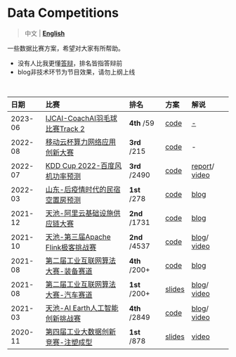 # Data Competitions

> 中文 | **[English](https://github.com/LongxingTan/Data-competitions/blob/master/README_EN.md)**

一些数据比赛方案，希望对大家有所帮助。 <br>
- 没有人比我更懂[答辩](https://mp.weixin.qq.com/s/tmb0U2GYcOFRbFBbNvSMiA)，排名皆指答辩前 <br>
- blog非技术环节为节目效果，请勿上纲上线


&nbsp;

| 日期 | 比赛 | 排名 | 方案 | 解说 |
| :-- | :-- | :-- | :-- | :-- |
| 2023-06 | [IJCAI-CoachAI羽毛球比赛Track 2](https://sites.google.com/view/coachai-challenge-2023/tasks/track2) | **4th** /59 | [code](https://github.com/LongxingTan/Data-competitions/ijcai-badminton) | [-]() |
| 2022-08 | [移动云杯算力网络应用创新大赛](https://ecloud.10086.cn/api/query/developer/user/home.html?ticket=ST-723-XerOpAXk2r6fjD49I5Xl-cas01.example.org#/api/query/developer/match/matchspecialpage.html?way=DC) | **3rd** /215 | [code](https://github.com/LongxingTan/Data-competitions/tree/master/dc-mobile) | - |
| 2022-07 | [KDD Cup 2022-百度风机功率预测](https://aistudio.baidu.com/aistudio/competition/detail/152/0/introduction) | **3rd** /2490 | [code](https://github.com/LongxingTan/KDDCup2022-Baidu) | [report](https://baidukddcup2022.github.io/papers/Baidu_KDD_Cup_2022_Workshop_paper_2696.pdf)/ [video](https://youtu.be/OuBnMvirwoQ?t=5074)  |
| 2022-03 | [山东-后疫情时代的民宿空置房预测](http://data.sd.gov.cn/cmpt/cmptDetail.html?id=58) | **1st** /278 | [code](https://github.com/LongxingTan/Data-competitions/tree/master/shandong-hotel) | [blog](https://mp.weixin.qq.com/s/wWwCcih-VOy5rQo7PpI1Pg) |
| 2021-12 | [天池-阿里云基础设施供应链大赛](https://tianchi.aliyun.com/competition/entrance/531934/introduction) | **2nd** /1731 | [code](https://github.com/LongxingTan/Data-competitions/tree/master/tianchi-supply-chain) | [blog](https://mp.weixin.qq.com/s/SoxzxL0XySNibpxUZK2CbQ) |
| 2021-10 | [天池-第三届Apache Flink极客挑战赛](https://tianchi.aliyun.com/competition/entrance/531925/introduction) | **2nd** /4537 | [code](https://github.com/LongxingTan/Data-competitions/tree/master/tianchi-flink-aaig) | [blog](https://mp.weixin.qq.com/s/mUfmj80_eM7SG7rGanBotw)/ [video](https://tianchi.aliyun.com/course/322/14503) |
| 2021-08 | [第二届工业互联网算法大赛-装备赛道](http://iiac.vip/) | **4th** /200+ | [code](https://github.com/LongxingTan/Data-competitions/tree/master/iiac-mitsubishi) | [blog](https://mp.weixin.qq.com/s/8fZLaSU2j2_XFn0wc7frYg) |
| 2021-08 | [第二届工业互联网算法大赛-汽车赛道](http://iiac.vip/) | **1st** /200+ | [slides](https://github.com/LongxingTan/Data-competitions/tree/master/iiac-tesla) | [blog](https://mp.weixin.qq.com/s/nIZouQVmSHXp2KYE2qQokQ)/ [video](https://b23.tv/Q9MsS18) |
| 2021-03 | [天池-AI Earth人工智能创新挑战赛](https://tianchi.aliyun.com/competition/entrance/531871/introduction) | **4th** /2849 | [code](https://github.com/LongxingTan/Data-competitions/tree/master/tianchi-enso-prediction) | [blog](https://mp.weixin.qq.com/s/79e7bURJnSWY3Rlzlyl4HQ)/ [video](https://tianchi.aliyun.com/course/live/1651) |
| 2020-11 | [第四届工业大数据创新竞赛-注塑成型](http://www.industrial-bigdata.com/Competition) | **1st** /878 | [slides](https://github.com/LongxingTan/Data-competitions/blob/master/industry-injection-molding)| [video](http://kejiao.cctv.com/2020/11/24/VIDEs1nVMyT5IsTKuDvov5vQ201124.shtml?spm=C94255512193.P12720962538.0.0) |
